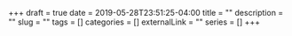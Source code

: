 +++ 
draft = true
date = 2019-05-28T23:51:25-04:00
title = ""
description = ""
slug = "" 
tags = []
categories = []
externalLink = ""
series = []
+++

